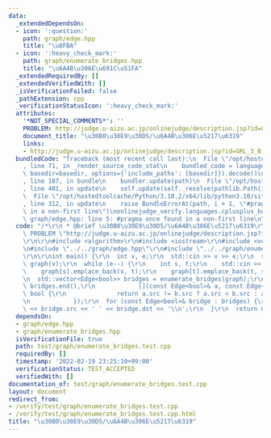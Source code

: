 ```yaml
---
data:
  _extendedDependsOn:
  - icon: ':question:'
    path: graph/edge.hpp
    title: "\u8FBA"
  - icon: ':heavy_check_mark:'
    path: graph/enumerate_bridges.hpp
    title: "\u6A4B\u306E\u691C\u51FA"
  _extendedRequiredBy: []
  _extendedVerifiedWith: []
  _isVerificationFailed: false
  _pathExtension: cpp
  _verificationStatusIcon: ':heavy_check_mark:'
  attributes:
    '*NOT_SPECIAL_COMMENTS*': ''
    PROBLEM: http://judge.u-aizu.ac.jp/onlinejudge/description.jsp?id=GRL_3_B
    document_title: "\u30B0\u30E9\u30D5/\u6A4B\u306E\u5217\u6319"
    links:
    - http://judge.u-aizu.ac.jp/onlinejudge/description.jsp?id=GRL_3_B
  bundledCode: "Traceback (most recent call last):\n  File \"/opt/hostedtoolcache/Python/3.10.2/x64/lib/python3.10/site-packages/onlinejudge_verify/documentation/build.py\"\
    , line 71, in _render_source_code_stat\n    bundled_code = language.bundle(stat.path,\
    \ basedir=basedir, options={'include_paths': [basedir]}).decode()\n  File \"/opt/hostedtoolcache/Python/3.10.2/x64/lib/python3.10/site-packages/onlinejudge_verify/languages/cplusplus.py\"\
    , line 187, in bundle\n    bundler.update(path)\n  File \"/opt/hostedtoolcache/Python/3.10.2/x64/lib/python3.10/site-packages/onlinejudge_verify/languages/cplusplus_bundle.py\"\
    , line 401, in update\n    self.update(self._resolve(pathlib.Path(included), included_from=path))\n\
    \  File \"/opt/hostedtoolcache/Python/3.10.2/x64/lib/python3.10/site-packages/onlinejudge_verify/languages/cplusplus_bundle.py\"\
    , line 312, in update\n    raise BundleErrorAt(path, i + 1, \"#pragma once found\
    \ in a non-first line\")\nonlinejudge_verify.languages.cplusplus_bundle.BundleErrorAt:\
    \ graph/edge.hpp: line 5: #pragma once found in a non-first line\n"
  code: "/*\r\n * @brief \u30B0\u30E9\u30D5/\u6A4B\u306E\u5217\u6319\r\n */\r\n#define\
    \ PROBLEM \"http://judge.u-aizu.ac.jp/onlinejudge/description.jsp?id=GRL_3_B\"\
    \r\n\r\n#include <algorithm>\r\n#include <iostream>\r\n#include <vector>\r\n\r\
    \n#include \"../../graph/edge.hpp\"\r\n#include \"../../graph/enumerate_bridges.hpp\"\
    \r\n\r\nint main() {\r\n  int v, e;\r\n  std::cin >> v >> e;\r\n  std::vector<std::vector<Edge<bool>>>\
    \ graph(v);\r\n  while (e--) {\r\n    int s, t;\r\n    std::cin >> s >> t;\r\n\
    \    graph[s].emplace_back(s, t);\r\n    graph[t].emplace_back(t, s);\r\n  }\r\
    \n  std::vector<Edge<bool>> bridges = enumerate_bridges(graph);\r\n  std::sort(bridges.begin(),\
    \ bridges.end(),\r\n            [](const Edge<bool>& a, const Edge<bool>& b) ->\
    \ bool {\r\n              return a.src != b.src ? a.src < b.src : a.dst < b.dst;\r\
    \n            });\r\n  for (const Edge<bool>& bridge : bridges) {\r\n    std::cout\
    \ << bridge.src << ' ' << bridge.dst << '\\n';\r\n  }\r\n  return 0;\r\n}\r\n"
  dependsOn:
  - graph/edge.hpp
  - graph/enumerate_bridges.hpp
  isVerificationFile: true
  path: test/graph/enumerate_bridges.test.cpp
  requiredBy: []
  timestamp: '2022-02-19 23:25:10+09:00'
  verificationStatus: TEST_ACCEPTED
  verifiedWith: []
documentation_of: test/graph/enumerate_bridges.test.cpp
layout: document
redirect_from:
- /verify/test/graph/enumerate_bridges.test.cpp
- /verify/test/graph/enumerate_bridges.test.cpp.html
title: "\u30B0\u30E9\u30D5/\u6A4B\u306E\u5217\u6319"
---
```

